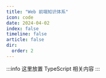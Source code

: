 ```yaml
---
title: "Web 前端知识体系"
icon: code
date: 2024-04-02
index: false
timeline: false
article: false
dir:
  order: 2
---
```

:::info
这里放置 TypeScript 相关内容
:::

<AutoCatalog />
